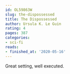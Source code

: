 ```yaml
---
id: OL59863W
slug: the-dispossessed
title: The Dispossessed
author: Ursula K. Le Guin
rating: 4
pages: 387
categories:
- sci-fi
reads:
- finished_at: '2020-05-16'
---
```

Great setting, well executed.
